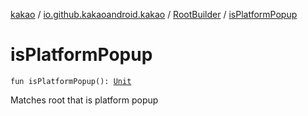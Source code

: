 [kakao](../../index.md) / [io.github.kakaoandroid.kakao](../index.md) / [RootBuilder](index.md) / [isPlatformPopup](./is-platform-popup.md)

# isPlatformPopup

`fun isPlatformPopup(): `[`Unit`](https://kotlinlang.org/api/latest/jvm/stdlib/kotlin/-unit/index.html)

Matches root that is platform popup

